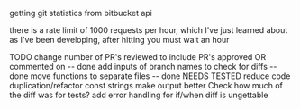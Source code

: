 getting git statistics from bitbucket api

there is a rate limit of 1000 requests per hour, which I've just learned about as I've been developing, after hitting you must wait an hour

TODO
change number of PR's reviewed to include PR's approved OR commented on -- done
add inputs of branch names to check for diffs -- done
move functions to separate files -- done NEEDS TESTED
reduce code duplication/refactor const strings
make output better
Check how much of the diff was for tests?
add error handling for if/when diff is ungettable
